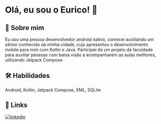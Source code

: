 
# Olá, eu sou o Eurico! 👋


## 🚀 Sobre mim
Eu sou uma pessoa desenvolvedor android nativo, comecei auxiliando um sênior conhecido da minha cidade, cujo apresentou o desenvolvimento mobile para mim com Kotlin e Java. Participei de um projeto da faculdade para auxiliar pessoas com baixa visão a acompanharem as aulas melhores, utilizando Jetpack Compose.



## 🛠 Habilidades
Android, Kotlin, Jetpack Compose, XML, SQLite


## 🔗 Links
[![linkedin](https://img.shields.io/badge/linkedin-0A66C2?style=for-the-badge&logo=linkedin&logoColor=white)](https://www.linkedin.com/in/eurico-neto/)

